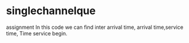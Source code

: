 # singlechannelque
assignment
In this code we can find inter arrival time, arrival time,service time, Time service begin.<br/><br/>
